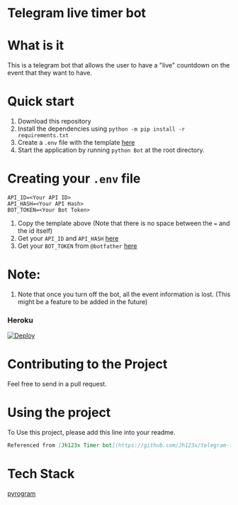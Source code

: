 # Telegram live timer bot

# What is it
This is a telegram bot that allows the user to have a "live" countdown on the event that they want to have.


# Quick start
1. Download this repository
2. Install the dependencies using `python -m pip install -r requirements.txt`
3. Create a `.env` file with the template [here](#creating-your-env-file)
4. Start the application by running `python Bot` at the root directory.


# Creating your `.env` file
```
API_ID=<Your API ID>
API_HASH=<Your API Hash>
BOT_TOKEN=<Your Bot Token>
```
1. Copy the template above (Note that there is no space between the `=` and the id itself)
2. Get your `API_ID` and `API_HASH` [here](https://my.telegram.org/apps/create)
3. Get your `BOT_TOKEN` from `@botfather` [here](https://core.telegram.org/bots)


# Note:
1. Note that once you turn off the bot, all the event information is lost. (This might be a feature to be added in the future)


### Heroku

[![Deploy](https://www.herokucdn.com/deploy/button.svg)](https://heroku.com/deploy?template=https://github.com/romascha/PythonCountDown)

# Contributing to the Project

Feel free to send in a pull request.

# Using the project

To Use this project, please add this line into your readme.
```markdown
Referenced from [Jh123x Timer bot](https://github.com/Jh123x/telegram-timer-bot)
```

# Tech Stack
[pyrogram](https://docs.pyrogram.org/)
